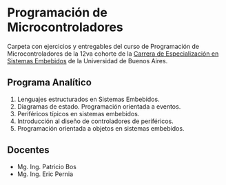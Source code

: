 # Programación de Microcontroladores

Carpeta con ejercicios y entregables del curso de Programación de Microcontroladores de la 12va cohorte de la [Carrera de Especialización en Sistemas Embebidos](http://laboratorios.fi.uba.ar/lse/especializacion.html#Carrera_Especializacion_Sistemas_Embebidos) de la Universidad de Buenos Aires.

## Programa Analítico

1. Lenguajes estructurados en Sistemas Embebidos.
2. Diagramas de estado. Programación orientada a eventos.
3. Periféricos típicos en sistemas embebidos.
4. Introducción al diseño de controladores de periféricos.
5. Programación orientada a objetos en sistemas embebidos.

## Docentes

- Mg. Ing. Patricio Bos
- Mg. Ing. Eric Pernia
